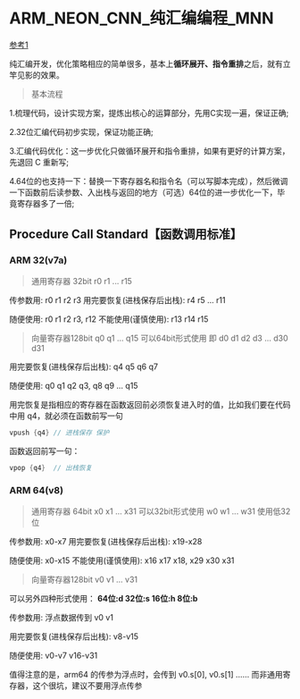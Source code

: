 # ARM_NEON_CNN_纯汇编编程_MNN 

[参考1](https://blog.csdn.net/jxt1234and2010/article/details/104012746)

纯汇编开发，优化策略相应的简单很多，基本上**循环展开、指令重排**之后，就有立竿见影的效果。

> 基本流程

1.梳理代码，设计实现方案，提炼出核心的运算部分，先用C实现一遍，保证正确;

2.32位汇编代码初步实现，保证功能正确;

3.汇编代码优化：这一步优化只做循环展开和指令重排，如果有更好的计算方案，先退回 C 重新写;

4.64位的也支持一下：替换一下寄存器名和指令名（可以写脚本完成），然后微调一下函数前后读参数、入出栈与返回的地方（可选）64位的进一步优化一下，毕竟寄存器多了一倍;

## Procedure Call Standard【函数调用标准】

### ARM 32(v7a)

> 通用寄存器 32bit  r0 r1 ... r15     

传参数用: r0 r1 r2 r3  用完要恢复(进栈保存后出栈): r4 r5 ... r11

随便使用: r0 r1 r2 r3, r12  不能使用(谨慎使用): r13 r14  r15 

> 向量寄存器128bit  q0 q1 ... q15  可以64bit形式使用 即 d0 d1 d2 d3 ... d30 d31

用完要恢复(进栈保存后出栈): q4 q5 q6 q7

随便使用: q0 q1 q2 q3, q8 q9 ... q15

用完恢复是指相应的寄存器在函数返回前必须恢复进入时的值，比如我们要在代码中用 q4，就必须在函数前写一句
```c 
vpush {q4} // 进栈保存 保护
```
函数返回前写一句：
```c
vpop {q4}  // 出栈恢复
```

### ARM 64(v8)


> 通用寄存器 64bit  x0 x1 ... x31 可以32bit形式使用  w0 w1 ... w31 使用低32位

传参数用: x0-x7  用完要恢复(进栈保存后出栈): x19-x28

随便使用: x0-x15  不能使用(谨慎使用): x16 x17 x18, x29 x30 x31

> 向量寄存器128bit  v0 v1 ... v31 

可以另外四种形式使用： **64位:d   32位:s  16位:h   8位:b**

传参数用: 浮点数据传到 v0 v1

用完要恢复(进栈保存后出栈): v8-v15

随便使用:  v0-v7  v16-v31

值得注意的是，arm64 的传参为浮点时，会传到 v0.s[0], v0.s[1] …… 而非通用寄存器，这个很坑，建议不要用浮点传参

